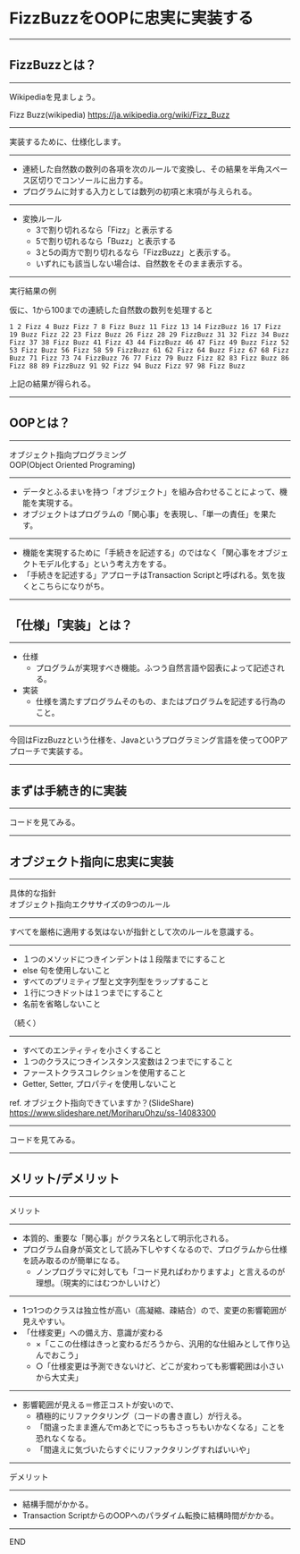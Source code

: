# FizzBuzzをOOPに忠実に実装する

---

## FizzBuzzとは？

---

Wikipediaを見ましょう。

Fizz Buzz(wikipedia) https://ja.wikipedia.org/wiki/Fizz_Buzz

---

実装するために、仕様化します。

---

* 連続した自然数の数列の各項を次のルールで変換し、その結果を半角スペース区切りでコンソールに出力する。
* プログラムに対する入力としては数列の初項と末項が与えられる。

---

* 変換ルール
  * 3で割り切れるなら「Fizz」と表示する
  * 5で割り切れるなら「Buzz」と表示する
  * 3と5の両方で割り切れるなら「FizzBuzz」と表示する。
  * いずれにも該当しない場合は、自然数をそのまま表示する。

---

実行結果の例

仮に、1から100までの連続した自然数の数列を処理すると

```text
1 2 Fizz 4 Buzz Fizz 7 8 Fizz Buzz 11 Fizz 13 14 FizzBuzz 16 17 Fizz 19 Buzz Fizz 22 23 Fizz Buzz 26 Fizz 28 29 FizzBuzz 31 32 Fizz 34 Buzz Fizz 37 38 Fizz Buzz 41 Fizz 43 44 FizzBuzz 46 47 Fizz 49 Buzz Fizz 52 53 Fizz Buzz 56 Fizz 58 59 FizzBuzz 61 62 Fizz 64 Buzz Fizz 67 68 Fizz Buzz 71 Fizz 73 74 FizzBuzz 76 77 Fizz 79 Buzz Fizz 82 83 Fizz Buzz 86 Fizz 88 89 FizzBuzz 91 92 Fizz 94 Buzz Fizz 97 98 Fizz Buzz
```

上記の結果が得られる。

--- 

## OOPとは？

---

オブジェクト指向プログラミング  
OOP(Object Oriented Programing)

---

* データとふるまいを持つ「オブジェクト」を組み合わせることによって、機能を実現する。
* オブジェクトはプログラムの「関心事」を表現し、「単一の責任」を果たす。

---

* 機能を実現するために「手続きを記述する」のではなく「関心事をオブジェクトモデル化する」という考え方をする。
* 「手続きを記述する」アプローチはTransaction Scriptと呼ばれる。気を抜くとこちらになりがち。

---

## 「仕様」「実装」とは？

---

* 仕様
  * プログラムが実現すべき機能。ふつう自然言語や図表によって記述される。
* 実装
  * 仕様を満たすプログラムそのもの、またはプログラムを記述する行為のこと。

---

今回はFizzBuzzという仕様を、Javaというプログラミング言語を使ってOOPアプローチで実装する。

---

## まずは手続き的に実装

---

コードを見てみる。

---

## オブジェクト指向に忠実に実装

---

具体的な指針  
オブジェクト指向エクササイズの9つのルール

---

すべてを厳格に適用する気はないが指針として次のルールを意識する。

---

* １つのメソッドにつきインデントは１段階までにすること
* else 句を使用しないこと
* すべてのプリミティブ型と文字列型をラップすること
* １行につきドットは１つまでにすること
* 名前を省略しないこと

（続く）

---

* すべてのエンティティを小さくすること
* １つのクラスにつきインスタンス変数は２つまでにすること
* ファーストクラスコレクションを使用すること
* Getter, Setter, プロパティを使用しないこと

ref. オブジェクト指向できていますか？(SlideShare) https://www.slideshare.net/MoriharuOhzu/ss-14083300

---

コードを見てみる。

---

## メリット/デメリット

---

メリット

---

* 本質的、重要な「関心事」がクラス名として明示化される。
* プログラム自身が英文として読み下しやすくなるので、プログラムから仕様を読み取るのが簡単になる。
  * ノンプログラマに対しても「コード見ればわかりますよ」と言えるのが理想。（現実的にはむつかしいけど）

---

* 1つ1つのクラスは独立性が高い（高凝縮、疎結合）ので、変更の影響範囲が見えやすい。
* 「仕様変更」への備え方、意識が変わる
  * ×「ここの仕様はきっと変わるだろうから、汎用的な仕組みとして作り込んでおこう」
  * ○「仕様変更は予測できないけど、どこが変わっても影響範囲は小さいから大丈夫」
  
---

* 影響範囲が見える＝修正コストが安いので、
  * 積極的にリファクタリング（コードの書き直し）が行える。
  * 「間違ったまま進んでｍあとでにっちもさっちもいかなくなる」ことを恐れなくなる。
  * 「間違えに気づいたらすぐにリファクタリングすればいいや」

---

デメリット

---

* 結構手間がかかる。
* Transaction ScriptからのOOPへのパラダイム転換に結構時間がかかる。

---
END
